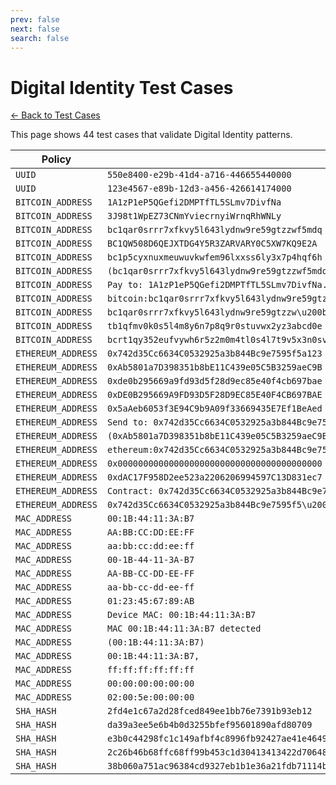 ```yaml
---
prev: false
next: false
search: false
---
```


# Digital Identity Test Cases

[← Back to Test Cases](/api/test-cases)

This page shows 44 test cases that validate Digital Identity patterns.

| Policy | Test Case |
|--------|-----------|
| `UUID` | `550e8400-e29b-41d4-a716-446655440000` |
| `UUID` | `123e4567-e89b-12d3-a456-426614174000` |
| `BITCOIN_ADDRESS` | `1A1zP1eP5QGefi2DMPTfTL5SLmv7DivfNa` |
| `BITCOIN_ADDRESS` | `3J98t1WpEZ73CNmYviecrnyiWrnqRhWNLy` |
| `BITCOIN_ADDRESS` | `bc1qar0srrr7xfkvy5l643lydnw9re59gtzzwf5mdq` |
| `BITCOIN_ADDRESS` | `BC1QW508D6QEJXTDG4Y5R3ZARVARY0C5XW7KQ9E2A` |
| `BITCOIN_ADDRESS` | `bc1p5cyxnuxmeuwuvkwfem96lxxss6ly3x7p4hqf6h` |
| `BITCOIN_ADDRESS` | `(bc1qar0srrr7xfkvy5l643lydnw9re59gtzzwf5mdq),` |
| `BITCOIN_ADDRESS` | `Pay to: 1A1zP1eP5QGefi2DMPTfTL5SLmv7DivfNa.` |
| `BITCOIN_ADDRESS` | `bitcoin:bc1qar0srrr7xfkvy5l643lydnw9re59gtzzwf5mdq?amount=0.01` |
| `BITCOIN_ADDRESS` | `bc1qar0srrr7xfkvy5l643lydnw9re59gtzzw\u200bf5mdq` |
| `BITCOIN_ADDRESS` | `tb1qfmv0k0s5l4m8y6n7p8q9r0stuvwx2yz3abcd0e` |
| `BITCOIN_ADDRESS` | `bcrt1qy352eufvywh6r5z2m0m4tl0s4l7t9v5x3n0svk` |
| `ETHEREUM_ADDRESS` | `0x742d35Cc6634C0532925a3b844Bc9e7595f5a123` |
| `ETHEREUM_ADDRESS` | `0xAb5801a7D398351b8bE11C439e05C5B3259aeC9B` |
| `ETHEREUM_ADDRESS` | `0xde0b295669a9fd93d5f28d9ec85e40f4cb697bae` |
| `ETHEREUM_ADDRESS` | `0xDE0B295669A9FD93D5F28D9EC85E40F4CB697BAE` |
| `ETHEREUM_ADDRESS` | `0x5aAeb6053f3E94C9b9A09f33669435E7Ef1BeAed` |
| `ETHEREUM_ADDRESS` | `Send to: 0x742d35Cc6634C0532925a3b844Bc9e7595f5a123.` |
| `ETHEREUM_ADDRESS` | `(0xAb5801a7D398351b8bE11C439e05C5B3259aeC9B)` |
| `ETHEREUM_ADDRESS` | `ethereum:0x742d35Cc6634C0532925a3b844Bc9e7595f5a123` |
| `ETHEREUM_ADDRESS` | `0x0000000000000000000000000000000000000000` |
| `ETHEREUM_ADDRESS` | `0xdAC17F958D2ee523a2206206994597C13D831ec7` |
| `ETHEREUM_ADDRESS` | `Contract: 0x742d35Cc6634C0532925a3b844Bc9e7595f5a123,` |
| `ETHEREUM_ADDRESS` | `0x742d35Cc6634C0532925a3b844Bc9e7595f5\u200ba123` |
| `MAC_ADDRESS` | `00:1B:44:11:3A:B7` |
| `MAC_ADDRESS` | `AA:BB:CC:DD:EE:FF` |
| `MAC_ADDRESS` | `aa:bb:cc:dd:ee:ff` |
| `MAC_ADDRESS` | `00-1B-44-11-3A-B7` |
| `MAC_ADDRESS` | `AA-BB-CC-DD-EE-FF` |
| `MAC_ADDRESS` | `aa-bb-cc-dd-ee-ff` |
| `MAC_ADDRESS` | `01:23:45:67:89:AB` |
| `MAC_ADDRESS` | `Device MAC: 00:1B:44:11:3A:B7` |
| `MAC_ADDRESS` | `MAC 00:1B:44:11:3A:B7 detected` |
| `MAC_ADDRESS` | `(00:1B:44:11:3A:B7)` |
| `MAC_ADDRESS` | `00:1B:44:11:3A:B7,` |
| `MAC_ADDRESS` | `ff:ff:ff:ff:ff:ff` |
| `MAC_ADDRESS` | `00:00:00:00:00:00` |
| `MAC_ADDRESS` | `02:00:5e:00:00:00` |
| `SHA_HASH` | `2fd4e1c67a2d28fced849ee1bb76e7391b93eb12` |
| `SHA_HASH` | `da39a3ee5e6b4b0d3255bfef95601890afd80709` |
| `SHA_HASH` | `e3b0c44298fc1c149afbf4c8996fb92427ae41e4649b934ca495991b7852b855` |
| `SHA_HASH` | `2c26b46b68ffc68ff99b453c1d30413413422d706483bfa0f98a5e886266e7ae` |
| `SHA_HASH` | `38b060a751ac96384cd9327eb1b1e36a21fdb71114be07434c0cc7bf63f6e1da274edebfe76f65fbd51ad2f14898b95b` |
